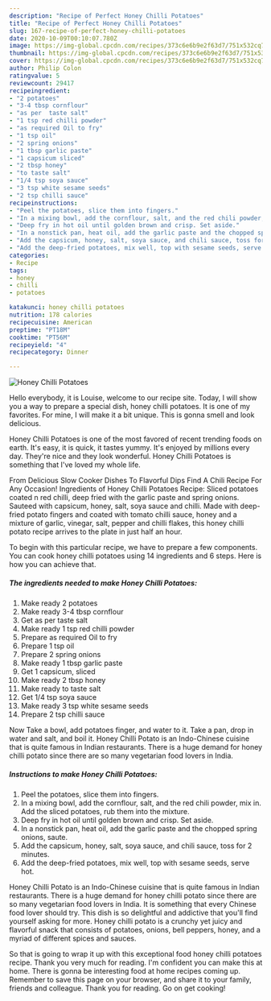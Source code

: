 ```yaml
---
description: "Recipe of Perfect Honey Chilli Potatoes"
title: "Recipe of Perfect Honey Chilli Potatoes"
slug: 167-recipe-of-perfect-honey-chilli-potatoes
date: 2020-10-09T00:10:07.780Z
image: https://img-global.cpcdn.com/recipes/373c6e6b9e2f63d7/751x532cq70/honey-chilli-potatoes-recipe-main-photo.jpg
thumbnail: https://img-global.cpcdn.com/recipes/373c6e6b9e2f63d7/751x532cq70/honey-chilli-potatoes-recipe-main-photo.jpg
cover: https://img-global.cpcdn.com/recipes/373c6e6b9e2f63d7/751x532cq70/honey-chilli-potatoes-recipe-main-photo.jpg
author: Philip Colon
ratingvalue: 5
reviewcount: 29417
recipeingredient:
- "2 potatoes"
- "3-4 tbsp cornflour"
- "as per  taste salt"
- "1 tsp red chilli powder"
- "as required Oil to fry"
- "1 tsp oil"
- "2 spring onions"
- "1 tbsp garlic paste"
- "1 capsicum sliced"
- "2 tbsp honey"
- "to taste salt"
- "1/4 tsp soya sauce"
- "3 tsp white sesame seeds"
- "2 tsp chilli sauce"
recipeinstructions:
- "Peel the potatoes, slice them into fingers."
- "In a mixing bowl, add the cornflour, salt, and the red chili powder, mix in. Add the sliced potatoes, rub them into the mixture."
- "Deep fry in hot oil until golden brown and crisp. Set aside."
- "In a nonstick pan, heat oil, add the garlic paste and the chopped spring onions, saute."
- "Add the capsicum, honey, salt, soya sauce, and chili sauce, toss for 2 minutes."
- "Add the deep-fried potatoes, mix well, top with sesame seeds, serve hot."
categories:
- Recipe
tags:
- honey
- chilli
- potatoes

katakunci: honey chilli potatoes 
nutrition: 178 calories
recipecuisine: American
preptime: "PT18M"
cooktime: "PT56M"
recipeyield: "4"
recipecategory: Dinner

---
```



![Honey Chilli Potatoes](https://img-global.cpcdn.com/recipes/373c6e6b9e2f63d7/751x532cq70/honey-chilli-potatoes-recipe-main-photo.jpg)

Hello everybody, it is Louise, welcome to our recipe site. Today, I will show you a way to prepare a special dish, honey chilli potatoes. It is one of my favorites. For mine, I will make it a bit unique. This is gonna smell and look delicious.

Honey Chilli Potatoes is one of the most favored of recent trending foods on earth. It's easy, it is quick, it tastes yummy. It's enjoyed by millions every day. They're nice and they look wonderful. Honey Chilli Potatoes is something that I've loved my whole life.

From Delicious Slow Cooker Dishes To Flavorful Dips Find A Chili Recipe For Any Occasion! Ingredients of Honey Chilli Potatoes Recipe: Sliced potatoes coated n red chilli, deep fried with the garlic paste and spring onions. Sauteed with capsicum, honey, salt, soya sauce and chilli. Made with deep-fried potato fingers and coated with tomato chilli sauce, honey and a mixture of garlic, vinegar, salt, pepper and chilli flakes, this honey chilli potato recipe arrives to the plate in just half an hour.


To begin with this particular recipe, we have to prepare a few components. You can cook honey chilli potatoes using 14 ingredients and 6 steps. Here is how you can achieve that.

<!--inarticleads1-->

##### The ingredients needed to make Honey Chilli Potatoes:

1. Make ready 2 potatoes
1. Make ready 3-4 tbsp cornflour
1. Get as per  taste salt
1. Make ready 1 tsp red chilli powder
1. Prepare as required Oil to fry
1. Prepare 1 tsp oil
1. Prepare 2 spring onions
1. Make ready 1 tbsp garlic paste
1. Get 1 capsicum, sliced
1. Make ready 2 tbsp honey
1. Make ready to taste salt
1. Get 1/4 tsp soya sauce
1. Make ready 3 tsp white sesame seeds
1. Prepare 2 tsp chilli sauce


Now Take a bowl, add potatoes finger, and water to it. Take a pan, drop in water and salt, and boil it. Honey Chilli Potato is an Indo-Chinese cuisine that is quite famous in Indian restaurants. There is a huge demand for honey chilli potato since there are so many vegetarian food lovers in India. 

<!--inarticleads2-->

##### Instructions to make Honey Chilli Potatoes:

1. Peel the potatoes, slice them into fingers.
1. In a mixing bowl, add the cornflour, salt, and the red chili powder, mix in. Add the sliced potatoes, rub them into the mixture.
1. Deep fry in hot oil until golden brown and crisp. Set aside.
1. In a nonstick pan, heat oil, add the garlic paste and the chopped spring onions, saute.
1. Add the capsicum, honey, salt, soya sauce, and chili sauce, toss for 2 minutes.
1. Add the deep-fried potatoes, mix well, top with sesame seeds, serve hot.


Honey Chilli Potato is an Indo-Chinese cuisine that is quite famous in Indian restaurants. There is a huge demand for honey chilli potato since there are so many vegetarian food lovers in India. It is something that every Chinese food lover should try. This dish is so delightful and addictive that you&#39;ll find yourself asking for more. Honey chilli potato is a crunchy yet juicy and flavorful snack that consists of potatoes, onions, bell peppers, honey, and a myriad of different spices and sauces. 

So that is going to wrap it up with this exceptional food honey chilli potatoes recipe. Thank you very much for reading. I'm confident you can make this at home. There is gonna be interesting food at home recipes coming up. Remember to save this page on your browser, and share it to your family, friends and colleague. Thank you for reading. Go on get cooking!
